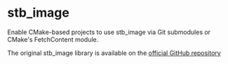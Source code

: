 stb_image
=========

Enable CMake-based projects to use stb_image via Git submodules or CMake's FetchContent module.

The original stb_image library is available on the [official GitHub repository](https://github.com/nothings/stb)